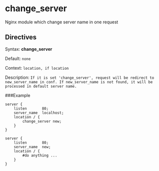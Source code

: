 change_server
=============

Nginx module which change server name in one request


## Directives

Syntax: **change_server**

Default: `none`

Context: `location, if location`

Description: `If it is set 'change_server', request will be redirect to new_server_name in conf. If new_server_name is not found, it will be processed in default server name.`


###Example

	server {
		listen       80;
		server_name  localhost;
		location / {
			change_server new;
		}
	}
	
	server {
		listen       80;
		server_name  new;
		location / {
			#do anything ...
		}
	}

